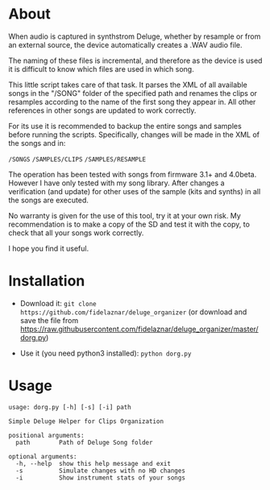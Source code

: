 # About 

When audio is captured in synthstrom Deluge, whether by resample or from an external source, the device automatically creates a .WAV audio file.

The naming of these files is incremental, and therefore as the device is used it is difficult to know which files are used in which song.

This little script takes care of that task. It parses the XML of all available songs in the "/SONG" folder of the specified path and renames the clips or resamples according to the name of the first song they appear in. All other references in other songs are updated to work correctly.

For its use it is recommended to backup the entire songs and samples before running the scripts. Specifically, changes will be made in the XML of the songs and in:

`/SONGS`
`/SAMPLES/CLIPS`
`/SAMPLES/RESAMPLE`

The operation has been tested with songs from firmware 3.1+ and 4.0beta. However I have only tested with my song library. After changes a verification (and update) for other uses of the sample (kits and synths) in all the songs are executed.

No warranty is given for the use of this tool, try it at your own risk. My recommendation is to make a copy of the SD and test it with the copy, to check that all your songs work correctly.

I hope you find it useful.

# Installation

* Download it: `git clone https://github.com/fidelaznar/deluge_organizer` (or download and save the file from https://raw.githubusercontent.com/fidelaznar/deluge_organizer/master/dorg.py)

* Use it (you need python3 installed): `python dorg.py`

# Usage

~~~~~
usage: dorg.py [-h] [-s] [-i] path

Simple Deluge Helper for Clips Organization

positional arguments:
  path        Path of Deluge Song folder

optional arguments:
  -h, --help  show this help message and exit
  -s          Simulate changes with no HD changes
  -i          Show instrument stats of your songs
~~~~~